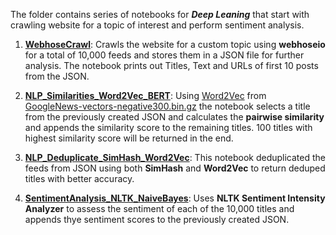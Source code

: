 The folder contains series of notebooks for __*Deep Leaning*__ that start with crawling website for a topic of interest and perform sentiment analysis.

  1) __[WebhoseCrawl](https://github.com/Mahesh78/DeepLearning/blob/master/DeepLearing1/1_WebhoseCrawl.html)__: Crawls the website for a custom topic using __webhoseio__ for a total of 10,000 feeds and stores them in a JSON file for further analysis. The notebook prints out Titles, Text and URLs of first 10 posts from the JSON.
  
  2) __[NLP_Similarities_Word2Vec_BERT](https://github.com/Mahesh78/DeepLearning/blob/master/DeepLearing1/2_NLP_Similarities_Word2Vec_BERT.html)__: Using [Word2Vec](http://mccormickml.com/2016/04/12/googles-pretrained-word2vec-model-in-python/) from [GoogleNews-vectors-negative300.bin.gz](https://github.com/mmihaltz/word2vec-GoogleNews-vectors) the notebook selects a title from the previously created JSON and calculates the __pairwise similarity__ and appends the similarity score to the remaining titles. 100 titles with highest similarity score will be returned in the end.
  
  3) __[NLP_Deduplicate_SimHash_Word2Vec](https://github.com/Mahesh78/DeepLearning/blob/master/DeepLearing1/3_NLP_Deduplicate_SimHash_Word2Vec.md)__: This notebook deduplicated the feeds from JSON using both __SimHash__ and __Word2Vec__ to return deduped titles with better accuracy.
  
  4) __[SentimentAnalysis_NLTK_NaiveBayes](https://github.com/Mahesh78/DeepLearning/blob/master/DeepLearing1/4_SentimentAnalysis_NLTK_NaiveBayes.md)__: Uses __NLTK Sentiment Intensity Analyzer__ to assess the sentiment of each of the 10,000 titles and appends thye sentiment scores to the previously created JSON.
